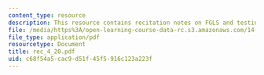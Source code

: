 ```yaml
---
content_type: resource
description: This resource contains recitation notes on FGLS and testing for Heteroskedasticity.
file: /media/https%3A/open-learning-course-data-rc.s3.amazonaws.com/14-32-econometrics-spring-2007/c68f54a5cac9d51f45f5916c123a223f_rec_4_20.pdf
file_type: application/pdf
resourcetype: Document
title: rec_4_20.pdf
uid: c68f54a5-cac9-d51f-45f5-916c123a223f
---
```


